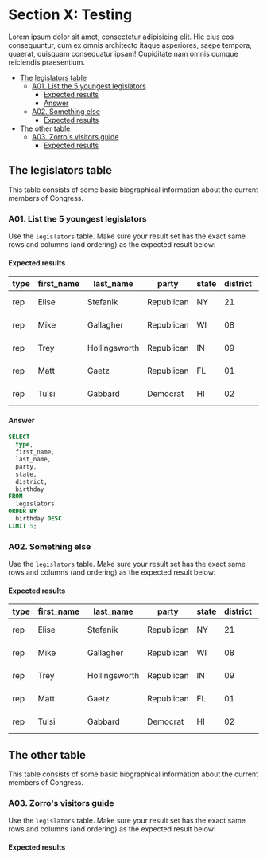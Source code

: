 # Section X: Testing


Lorem ipsum dolor sit amet, consectetur adipisicing elit. Hic eius eos consequuntur, cum ex omnis architecto itaque asperiores, saepe tempora, quaerat, quisquam consequatur ipsam! Cupiditate nam omnis cumque reiciendis praesentium.


<!-- START doctoc generated TOC please keep comment here to allow auto update -->
<!-- DON'T EDIT THIS SECTION, INSTEAD RE-RUN doctoc TO UPDATE -->


- [The legislators table](#the-legislators-table)
  - [A01. List the 5 youngest legislators](#a01-list-the-5-youngest-legislators)
    - [Expected results](#expected-results)
    - [Answer](#answer)
  - [A02. Something else](#a02-something-else)
    - [Expected results](#expected-results-1)
- [The other table](#the-other-table)
  - [A03. Zorro's visitors guide](#a03-zorros-visitors-guide)
    - [Expected results](#expected-results-2)

<!-- END doctoc generated TOC please keep comment here to allow auto update -->




## The legislators table

This table consists of some basic biographical information about the current members of Congress.


### A01. List the 5 youngest legislators

Use the `legislators` table. Make sure your result set has the exact same rows and columns (and ordering) as the expected result below:


#### Expected results
| type | first_name | last_name     | party      | state | district | birthday   |
| ---- | ---------- | ------------- | ---------- | ----- | -------- | ---------- |
| rep  | Elise      | Stefanik      | Republican | NY    | 21       | 1984-07-02 |
| rep  | Mike       | Gallagher     | Republican | WI    | 08       | 1984-03-03 |
| rep  | Trey       | Hollingsworth | Republican | IN    | 09       | 1983-09-12 |
| rep  | Matt       | Gaetz         | Republican | FL    | 01       | 1982-05-07 |
| rep  | Tulsi      | Gabbard       | Democrat   | HI    | 02       | 1981-04-12 |



#### Answer
~~~sql
SELECT
  type,
  first_name,
  last_name,
  party,
  state,
  district,
  birthday
FROM 
  legislators
ORDER BY 
  birthday DESC
LIMIT 5;
~~~



### A02. Something else

Use the `legislators` table. Make sure your result set has the exact same rows and columns (and ordering) as the expected result below:


#### Expected results

| type | first_name | last_name     | party      | state | district | birthday   |
| ---- | ---------- | ------------- | ---------- | ----- | -------- | ---------- |
| rep  | Elise      | Stefanik      | Republican | NY    | 21       | 1984-07-02 |
| rep  | Mike       | Gallagher     | Republican | WI    | 08       | 1984-03-03 |
| rep  | Trey       | Hollingsworth | Republican | IN    | 09       | 1983-09-12 |
| rep  | Matt       | Gaetz         | Republican | FL    | 01       | 1982-05-07 |
| rep  | Tulsi      | Gabbard       | Democrat   | HI    | 02       | 1981-04-12 |




## The other table

This table consists of some basic biographical information about the current members of Congress.



### A03. Zorro's visitors guide

Use the `legislators` table. Make sure your result set has the exact same rows and columns (and ordering) as the expected result below:


#### Expected results
